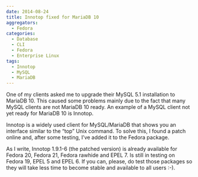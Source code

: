 ```yaml
---
date: 2014-08-24
title: Innotop fixed for MariaDB 10
aggregators:
  - Fedora
categories:
  - Database
  - CLI
  - Fedora
  - Enterprise Linux
tags:
  - Innotop
  - MySQL
  - MariaDB
---
```

One of my clients asked me to upgrade their MySQL 5.1 installation to MariaDB 10.
This caused some problems mainly due to the fact that many MySQL clients are not MariaDB 10 ready.
An example of a MySQL client not yet ready for MariaDB 10 is Innotop.

Innotop is a widely used client for MySQL/MariaDB that shows you an interface similar to the “top” Unix command.
To solve this, I found a patch online and, after some testing, I’ve added it to the Fedora package.

As I write, Innotop 1.9.1-6 (the patched version) is already available for Fedora 20, Fedora 21, Fedora rawhide and EPEL 7.
Is still in testing on Fedora 19, EPEL 5 and EPEL 6.
If you can, please, do test those packages so they will take less time to become stable and available to all users :-).
